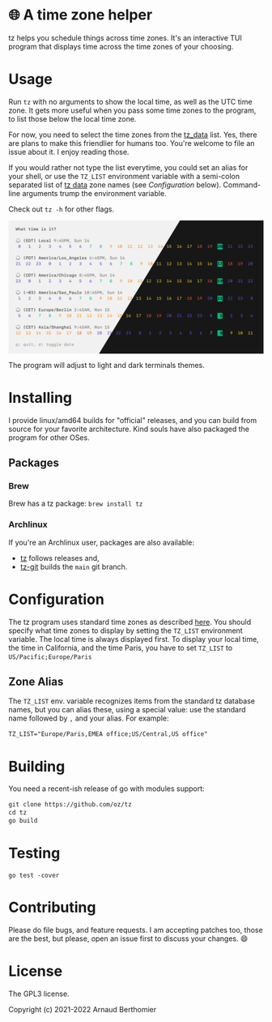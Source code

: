 # 🌐 A time zone helper

tz helps you schedule things across time zones. It's an interactive TUI
program that displays time across the time zones of your choosing.


# Usage

Run `tz` with no arguments to show the local time, as well as the UTC
time zone. It gets more useful when you pass some time zones to the
program, to list those below the local time zone.

For now, you need to select the time zones from the [tz_data][tzdata]
list. Yes, there are plans to make this friendlier for humans too.
You're welcome to file an issue about it. I enjoy reading those.

If you would rather not type the list everytime, you could set an alias
for your shell, or use the `TZ_LIST` environment variable with a
semi-colon separated list of [tz data][tzdata] zone names (see
*Configuration* below). Command-line arguments trump the environment
variable.

Check out `tz -h` for other flags.

<p align="center">
<img align="center" src="./docs/tz.png" />
</p>

The program will adjust to light and dark terminals themes.

[tzdata]: https://en.wikipedia.org/wiki/List_of_tz_database_time_zones


# Installing

I provide linux/amd64 builds for "official" releases, and you can build
from source for your favorite architecture. Kind souls have also
packaged the program for other OSes.

## Packages

### Brew

Brew has a tz package: `brew install tz`

### Archlinux

If you're an Archlinux user, packages are also available:

  - [tz][tz-arch] follows releases and,
  - [tz-git][tz-arch-git] builds the `main` git branch.

[tz-arch]: https://aur.archlinux.org/packages/tz
[tz-arch-git]: https://aur.archlinux.org/packages/tz-git


# Configuration

The tz program uses standard time zones as described
[here](https://en.wikipedia.org/wiki/List_of_tz_database_time_zones).
You should specify what time zones to display by setting the `TZ_LIST`
environment variable. The local time is always displayed first. To
display your local time, the time in California, and the time Paris, you
have to set `TZ_LIST` to `US/Pacific;Europe/Paris`

## Zone Alias

The `TZ_LIST` env. variable recognizes items from the standard tz
database names, but you can alias these, using a special value: use the
standard name followed by `,` and your alias. For example:

```
TZ_LIST="Europe/Paris,EMEA office;US/Central,US office"
```


# Building

You need a recent-ish release of go with modules support:

```
git clone https://github.com/oz/tz
cd tz
go build
```


# Testing

```
go test -cover
```


# Contributing

Please do file bugs, and feature requests.  I am accepting patches too,
those are the best, but please, open an issue first to discuss your
changes. 😄


# License

The GPL3 license.

Copyright (c) 2021-2022 Arnaud Berthomier

